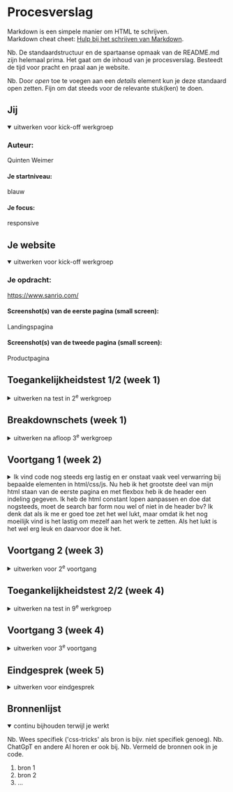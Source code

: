 # Procesverslag
Markdown is een simpele manier om HTML te schrijven.  
Markdown cheat cheet: [Hulp bij het schrijven van Markdown](https://github.com/adam-p/markdown-here/wiki/Markdown-Cheatsheet).

Nb. De standaardstructuur en de spartaanse opmaak van de README.md zijn helemaal prima. Het gaat om de inhoud van je procesverslag. Besteedt de tijd voor pracht en praal aan je website.

Nb. Door *open* toe te voegen aan een *details* element kun je deze standaard open zetten. Fijn om dat steeds voor de relevante stuk(ken) te doen.





## Jij

<details open>
  <summary>uitwerken voor kick-off werkgroep</summary>

  ### Auteur:
  Quinten Weimer

  #### Je startniveau:
  blauw

  #### Je focus:
  responsive
 
</details>





## Je website

<details open>
  <summary>uitwerken voor kick-off werkgroep</summary>

  ### Je opdracht:
  https://www.sanrio.com/

  #### Screenshot(s) van de eerste pagina (small screen): 
  Landingspagina

  #### Screenshot(s) van de tweede pagina (small screen):
  Productpagina  
 
</details>



## Toegankelijkheidstest 1/2 (week 1)

<details>
  <summary>uitwerken na test in 2<sup>e</sup> werkgroep</summary>

  ### Bevindingen
  Lijst met je bevindingen die in de test naar voren kwamen:

  Bevindingen:
  - Over het algemeen is de site erg toegangkelijk, de structuur is heel logisch.
  - Sommige titels (voor links) zijn nog te vaag "Just for you" bijvoorbeeld zegt weinig, het is namelijk niet zoals een 'aanbevolen' pagina. Er staat altijd voor iedereen hetzelfde.
  - Op mobiel overlappen er elementen die dit niet horen te doen, dit is verwarrend. Knoppen staan op headings
  - De screenreader werkt goed, maar er worden ENORM veel divs gebruikt.
  - Lists worden niet gebruikt.
  - Images hebben sterke alts, soms kan er wel beter worden beschreven wat er precies op een product staat.
  - Er spelen automatisch videos af, nou hebben deze geen audio en is er minimale beweging dus het is wat minder erg. Media kan niet gepauzeerd worden.
  - Geen skip links.
  - Geen buttons in html.
  - Links naar nieuwe tabbladen worden niet zo beschreven.
  - Er zijn wel focus states.
  - Niet alle links zijn herkenbaar als links.
  - Het hoofdmenu is deels links en deels forms, wat het verwarrend maakt. Het menu kan dus heel klein lijken als de gebruiker denkt dat dit uit alleen links zou bestaan. Maar de meerderheid is een form met links erin.
  - De website heeft geen dark mode, geen optie om tekst te vergroten, geen hoog contrast modus. Er missen erg veel voorkeuropties.
  - Weinig contrast in kleuren, zorgt voor zachte uitstraling maar is minder toegankelijk.


Over het algemeen is de site goed toegangkelijk, vooral de structuur is goed duidelijk. Het is te zien dat de makers hier om geven, maar er is zeker ruimte voor verbetering.

</details>



## Breakdownschets (week 1)

<details>
  <summary>uitwerken na afloop 3<sup>e</sup> werkgroep</summary>

  ### de hele pagina: 
  <img src="readme-images/dummy-plaatje.jpg" width="375px" alt="breakdown van de hele pagina">

  ### dynamisch deel (bijv menu): 
  <img src="readme-images/dummy-plaatje.jpg" width="375px" alt="breakdown van een dynamisch deel">

  ### wellicht nog een dynamisch deel (bijv filter): 
  <img src="readme-images/dummy-plaatje.jpg" width="375px" alt="breakdown van nog een dynamisch deel">

</details>





## Voortgang 1 (week 2)

<details>
  <summary>
    Ik vind code nog steeds erg lastig en er onstaat vaak veel verwarring bij bepaalde elementen in html/css/js. Nu heb ik het grootste deel van mijn html staan van de eerste pagina en met flexbox heb ik de header een indeling gegeven. Ik heb de html constant lopen aanpassen en doe dat nogsteeds, moet de search bar form nou wel of niet in de header bv? Ik denk dat als ik me er goed toe zet het wel lukt, maar omdat ik het nog moeilijk vind is het lastig om mezelf aan het werk te zetten. Als het lukt is het wel erg leuk en daarvoor doe ik het. 
  </summary>

  ### Stand van zaken
  Flexbox gaat beter dan verwacht door het oefenen, vorig jaar snapte ik er helemaal niks maar nu gelukkig wel. Ik heb nu ook een beter beeld van coderen in zijn geheel, hoe het verbonden is etc. CSS selectoren snap ik maar bij mijn website vind ik het moeilijk om bv een aantal images aan te spreken die allemaal boven een h3 staan, maar volgensmij is hier een manier voor. Ik maak wel veel kleine foutjes die me tijd kosten en ik moeilijk in de code terugvind. Ik moet nu gewoon verder aan de slag want de moeilijkste delen daar ben ik nog niet aan begonnen, maar daar voor heb ik eerst een goede basis nodig. Nu is het nog een beetje rommelig maar met een paar veranderingen in CSS komt dat goed.
  
<img width="196" alt="Screenshot 2023-11-24 at 11 00 20" src="https://github.com/weimerq/QuintensWeb/assets/150670107/8bbda726-e6d1-40c5-95d4-e100e7734ad0">

  

  


  ### Agenda voor meeting
  samen met je groepje opstellen

  | Merle         
  
  
  
  | Ahmadriza         
  
  
  
  | Quinten      
  - Moet een form om mee te zoeken in de header of er buiten?
  - Hoe maak ik dingen klikbaar zonder meer dan 1 html pagina?
  - Hoe spreek ik mijn gewenste images aan? Ze zitten allemaal boven een h3 dus mis kan ik daar wat mee.
  - Marquee, hoe werkt het met screenreader en hoe maak ik drie verschillende berichtjes?
  
  
  | Niels            
 


  ### Verslag van meeting
  hier na afloop snel de uitkomsten van de meeting vastleggen

  - punt 1
  - punt 2
  - nog een punt
  - ...

</details>





## Voortgang 2 (week 3)

<details>
  <summary>uitwerken voor 2<sup>e</sup> voortgang</summary>

  ### Stand van zaken
  hier dit ging goed & dit was lastig (neem ook screenshots op van delen van je website en code)


  ### Agenda voor meeting
  samen met je groepje opstellen

  | student 1      | student 2          | student 3    | student 4        |
  | ---            | ---                | ---          | ---              |
  | dit bespreken  | en dit             | en ik dit    | en dan ik dat    |
  | en dat ook nog | dit als er tijd is | nog een punt | dit wil ik zeker |
  | ...            | ...                | ...          | ...              |


  ### Verslag van meeting
  hier na afloop snel de uitkomsten van de meeting vastleggen

  - punt 1
  - punt 2
  - nog een punt
- ...

</details>





## Toegankelijkheidstest 2/2 (week 4)

<details>
  <summary>uitwerken na test in 9<sup>e</sup> werkgroep</summary>

  ### Bevindingen
  Lijst met je bevindingen die in de test naar voren kwamen (geef ook aan wat er verbeterd is):

</details>





## Voortgang 3 (week 4)

<details>
  <summary>uitwerken voor 3<sup>e</sup> voortgang</summary>

  ### Stand van zaken
  hier dit ging goed & dit was lastig (neem ook screenshots op van delen van je website en code)


  ### Agenda voor meeting
  samen met je groepje opstellen

  | student 1      | student 2          | student 3    | student 4        |
  | ---            | ---                | ---          | ---              |
  | dit bespreken  | en dit             | en ik dit    | en dan ik dat    |
  | en dat ook nog | dit als er tijd is | nog een punt | dit wil ik zeker |
  | ...            | ...                | ...          | ...              |


  ### Verslag van meeting
  hier na afloop snel de uitkomsten van de meeting vastleggen

  - punt 1
  - punt 2
  - nog een punt
  - ...

</details>





## Eindgesprek (week 5)

<details>
  <summary>uitwerken voor eindgesprek</summary>

  ### Je uitkomst - karakteristiek screenshots:
  <img src="readme-images/dummy-plaatje.jpg" width="375px" alt="uitomst opdracht 1">


  ### Dit ging goed/Heb ik geleerd: 
  Korte omschrijving met plaatjes

  <img src="readme-images/dummy-plaatje.jpg" width="375px" alt="top">


  ### Dit was lastig/Is niet gelukt:
  Korte omschrijving met plaatjes

  <img src="readme-images/dummy-plaatje.jpg" width="375px" alt="bummer">
</details>





## Bronnenlijst

<details open>
  <summary>continu bijhouden terwijl je werkt</summary>

  Nb. Wees specifiek ('css-tricks' als bron is bijv. niet specifiek genoeg). 
  Nb. ChatGpT en andere AI horen er ook bij.
  Nb. Vermeld de bronnen ook in je code.

  1. bron 1
  2. bron 2
  3. ...

</details>

